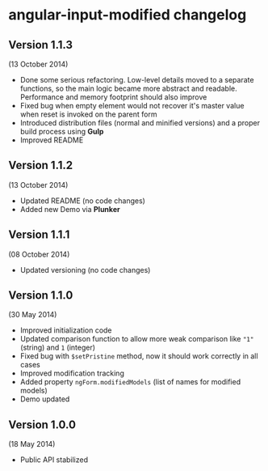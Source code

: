 # angular-input-modified changelog

## Version 1.1.3
(13 October 2014)

- Done some serious refactoring.
  Low-level details moved to a separate functions, so the main logic became more abstract and readable.
  Performance and memory footprint should also improve
- Fixed bug when empty element would not recover it's master value when reset is invoked on the parent form
- Introduced distribution files (normal and minified versions) and a proper build process using **Gulp**
- Improved README

## Version 1.1.2
(13 October 2014)

- Updated README (no code changes)
- Added new Demo via **Plunker**

## Version 1.1.1
(08 October 2014)

- Updated versioning (no code changes)

## Version 1.1.0
(30 May 2014)

- Improved initialization code
- Updated comparison function to allow more weak comparison like `"1"` (string) and `1` (integer)
- Fixed bug with `$setPristine` method, now it should work correctly in all cases
- Improved modification tracking
- Added property `ngForm.modifiedModels` (list of names for modified models)
- Demo updated

## Version 1.0.0
(18 May 2014)

- Public API stabilized
